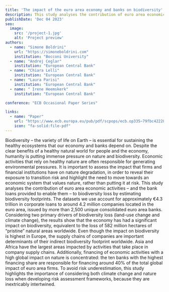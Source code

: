 ```yaml
---
title: 'The impact of the euro area economy and banks on biodiversity'
description: This study analyses the contribution of euro area economic activities – and the bank loans provided to enable them – to biodiversity loss by estimating biodiversity footprints
publishDate: 'Dec 04 2023'
seo:
  image:
    src: '/project-1.jpg'
    alt: 'Project preview'
authors:
  - name: "Simone Boldrini"
    url: "https://simoneboldrini.com"
    institution: "Bocconi University"
  - name: "Andrej Ceglar"
    institution: "European Central Bank"
  - name: "Chiara Lelli"
    institution: "European Central Bank"
  - name: "Laura Parisi"
    institution: "European Central Bank"
  - name: " Irene Heemskerk"
    institution: "European Central Bank"      

conference: "ECB Occasional Paper Series"

links:
  - name: "Paper"
    url: "https://www.ecb.europa.eu/pub/pdf/scpops/ecb.op335~79fbc42228.it.pdf?e0811f3c6688da05df37d40aa78a84b9"
    icon: "fa-solid:file-pdf"
---
```


Biodiversity – the variety of life on Earth – is essential for sustaining the healthy
ecosystems that our economy and banks depend on. Despite the clear benefits of a
healthy natural world for people and the economy, humanity is putting immense
pressure on nature and biodiversity. Economic activities that rely on healthy nature
are often responsible for generating environmental pressures. It is important to
assess the impact that firms and financial institutions have on nature degradation, in
order to reveal their exposure to transition risk and highlight the need to move
towards an economic system that values nature, rather than putting it at risk. This
study analyses the contribution of euro area economic activities – and the bank
loans provided to enable them – to biodiversity loss by estimating biodiversity
footprints. The datasets we use account for approximately €4.3 trillion in corporate
loans to around 4.2 million companies located in the euro area, issued by more than
2,500 unique consolidated euro area banks. Considering two primary drivers of
biodiversity loss (land-use change and climate change), the results show that the
economy has had a significant impact on biodiversity, equivalent to the loss of 582
million hectares of “pristine” natural areas worldwide. Even though the impact on
biodiversity is highest in Europe, the supply chains of companies are important
determinants of their indirect biodiversity footprint worldwide. Asia and Africa have
the largest areas impacted by activities that take place in company supply chains.
Additionally, financing of economic activities with a high global impact on nature is
concentrated: the ten banks with the highest financing share are responsible for
financing around 40% of the total global impact of euro area firms. To avoid risk
underestimation, this study highlights the importance of considering both climate
change and nature loss when developing risk assessment frameworks, because they
are inextricably intertwined.

